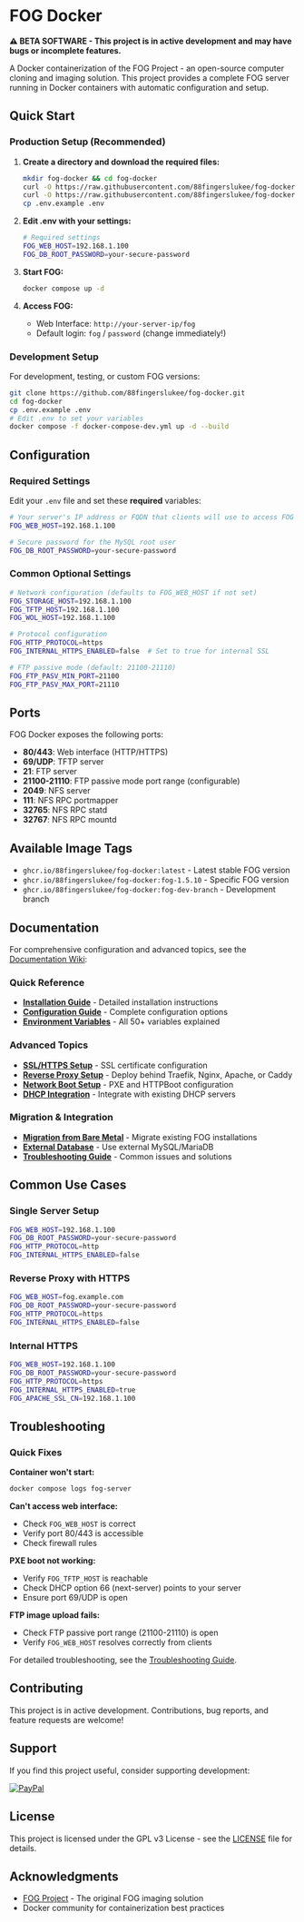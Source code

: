 # FOG Docker

**⚠️ BETA SOFTWARE - This project is in active development and may have bugs or incomplete features.**

A Docker containerization of the FOG Project - an open-source computer cloning and imaging solution. This project provides a complete FOG server running in Docker containers with automatic configuration and setup.

## Quick Start

### Production Setup (Recommended)

1. **Create a directory and download the required files:**
   ```bash
   mkdir fog-docker && cd fog-docker
   curl -O https://raw.githubusercontent.com/88fingerslukee/fog-docker/main/docker-compose.yml
   curl -O https://raw.githubusercontent.com/88fingerslukee/fog-docker/main/.env.example
   cp .env.example .env
   ```

2. **Edit .env with your settings:**
   ```bash
   # Required settings
   FOG_WEB_HOST=192.168.1.100
   FOG_DB_ROOT_PASSWORD=your-secure-password
   ```

3. **Start FOG:**
   ```bash
   docker compose up -d
   ```

4. **Access FOG:**
   - Web Interface: `http://your-server-ip/fog`
   - Default login: `fog` / `password` (change immediately!)

### Development Setup

For development, testing, or custom FOG versions:

```bash
git clone https://github.com/88fingerslukee/fog-docker.git
cd fog-docker
cp .env.example .env
# Edit .env to set your variables
docker compose -f docker-compose-dev.yml up -d --build
```

## Configuration

### Required Settings

Edit your `.env` file and set these **required** variables:

```bash
# Your server's IP address or FQDN that clients will use to access FOG
FOG_WEB_HOST=192.168.1.100

# Secure password for the MySQL root user
FOG_DB_ROOT_PASSWORD=your-secure-password
```

### Common Optional Settings

```bash
# Network configuration (defaults to FOG_WEB_HOST if not set)
FOG_STORAGE_HOST=192.168.1.100
FOG_TFTP_HOST=192.168.1.100
FOG_WOL_HOST=192.168.1.100

# Protocol configuration
FOG_HTTP_PROTOCOL=https
FOG_INTERNAL_HTTPS_ENABLED=false  # Set to true for internal SSL

# FTP passive mode (default: 21100-21110)
FOG_FTP_PASV_MIN_PORT=21100
FOG_FTP_PASV_MAX_PORT=21110
```

## Ports

FOG Docker exposes the following ports:

- **80/443**: Web interface (HTTP/HTTPS)
- **69/UDP**: TFTP server
- **21**: FTP server
- **21100-21110**: FTP passive mode port range (configurable)
- **2049**: NFS server
- **111**: NFS RPC portmapper
- **32765**: NFS RPC statd
- **32767**: NFS RPC mountd

## Available Image Tags

- `ghcr.io/88fingerslukee/fog-docker:latest` - Latest stable FOG version
- `ghcr.io/88fingerslukee/fog-docker:fog-1.5.10` - Specific FOG version
- `ghcr.io/88fingerslukee/fog-docker:fog-dev-branch` - Development branch

## Documentation

For comprehensive configuration and advanced topics, see the [Documentation Wiki](docs/README.md):

### Quick Reference
- **[Installation Guide](docs/installation.md)** - Detailed installation instructions
- **[Configuration Guide](docs/configuration.md)** - Complete configuration options
- **[Environment Variables](docs/environment-variables.md)** - All 50+ variables explained

### Advanced Topics
- **[SSL/HTTPS Setup](docs/ssl-https.md)** - SSL certificate configuration
- **[Reverse Proxy Setup](docs/reverse-proxy.md)** - Deploy behind Traefik, Nginx, Apache, or Caddy
- **[Network Boot Setup](docs/network-boot.md)** - PXE and HTTPBoot configuration
- **[DHCP Integration](docs/dhcp-integration.md)** - Integrate with existing DHCP servers

### Migration & Integration
- **[Migration from Bare Metal](docs/migration-bare-metal.md)** - Migrate existing FOG installations
- **[External Database](docs/external-database.md)** - Use external MySQL/MariaDB
- **[Troubleshooting Guide](docs/troubleshooting.md)** - Common issues and solutions

## Common Use Cases

### Single Server Setup
```bash
FOG_WEB_HOST=192.168.1.100
FOG_DB_ROOT_PASSWORD=your-secure-password
FOG_HTTP_PROTOCOL=http
FOG_INTERNAL_HTTPS_ENABLED=false
```

### Reverse Proxy with HTTPS
```bash
FOG_WEB_HOST=fog.example.com
FOG_DB_ROOT_PASSWORD=your-secure-password
FOG_HTTP_PROTOCOL=https
FOG_INTERNAL_HTTPS_ENABLED=false
```

### Internal HTTPS
```bash
FOG_WEB_HOST=192.168.1.100
FOG_DB_ROOT_PASSWORD=your-secure-password
FOG_HTTP_PROTOCOL=https
FOG_INTERNAL_HTTPS_ENABLED=true
FOG_APACHE_SSL_CN=192.168.1.100
```

## Troubleshooting

### Quick Fixes

**Container won't start:**
```bash
docker compose logs fog-server
```

**Can't access web interface:**
- Check `FOG_WEB_HOST` is correct
- Verify port 80/443 is accessible
- Check firewall rules

**PXE boot not working:**
- Verify `FOG_TFTP_HOST` is reachable
- Check DHCP option 66 (next-server) points to your server
- Ensure port 69/UDP is open

**FTP image upload fails:**
- Check FTP passive port range (21100-21110) is open
- Verify `FOG_WEB_HOST` resolves correctly from clients

For detailed troubleshooting, see the [Troubleshooting Guide](docs/troubleshooting.md).

## Contributing

This project is in active development. Contributions, bug reports, and feature requests are welcome!

## Support

If you find this project useful, consider supporting development:

[![PayPal](https://www.paypalobjects.com/en_US/i/btn/btn_donateCC_LG.gif)](https://paypal.me/88fingerslukee)

## License

This project is licensed under the GPL v3 License - see the [LICENSE](LICENSE) file for details.

## Acknowledgments

- [FOG Project](https://github.com/FOGProject/fogproject) - The original FOG imaging solution
- Docker community for containerization best practices